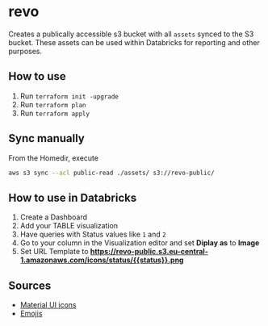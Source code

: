 # revo
Creates a publically accessible s3 bucket with all `assets` synced to the S3 bucket.
These assets can be used within Databricks for reporting and other purposes.

## How to use
1. Run `terraform init -upgrade`
2. Run `terraform plan`
3. Run `terraform apply`

## Sync manually
From the Homedir, execute
```sh
aws s3 sync --acl public-read ./assets/ s3://revo-public/
```

## How to use in Databricks
1. Create a Dashboard
2. Add your TABLE visualization
3. Have queries with Status values like `1` and `2`
4. Go to your column in the Visualization editor and set **Diplay as** to **Image**
5. Set URL Template to **https://revo-public.s3.eu-central-1.amazonaws.com/icons/status/{{status}}.png**

## Sources
- [Material UI icons](https://github.com/mui/material-ui/tree/master/packages/mui-icons-material/material-icons)
- [Emojis](https://github.com/cj1128/emoji-images)